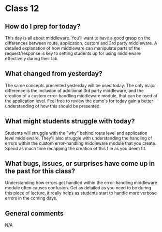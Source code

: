 # Class 12

## How do I prep for today?
This day is all about middleware.  You'll want to have a good grasp on the differences between route, application, custom and 3rd party middleware.  A detailed explanation of how middleware can manipulate parts of the request/response is key to setting students up for using middleware effectively during their lab.

## What changed from yesterday?
The same concepts presented yesterday will be used today.  The only major difference is the inclusion of additional 3rd party middleware, and the creation of a custom error-handling middleware module, that can be used at the application level.  Feel free to review the demo's for today gain a better understanding of how this should be presented.

## What might students struggle with today? 
Students will struggle with the "why" behind route level and application level middleware.  They'll also struggle with understanding the handling of errors within the custom error-handling middleware module that you create.  Spend as much time recapping the creation of this file as you deem fit.

## What bugs, issues, or surprises have come up in the past for this class?
Understanding how errors get handled within the error-handling middleware module often causes confusion.  Get as detailed as you need to be during this piece of lecture, it really helps as students start to handle more verbose errors in the coming days.

## General comments
N/A
